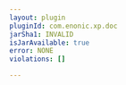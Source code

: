 ```yaml
---
layout: plugin
pluginId: com.enonic.xp.doc
jarSha1: INVALID
isJarAvailable: true
error: NONE
violations: []

---
```

